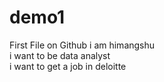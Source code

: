 # demo1
First File on Github
i am himangshu
<br>
i want to be data analyst
<br>
i want to get a job in deloitte